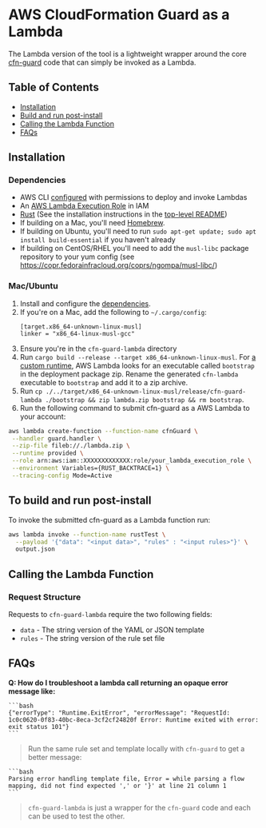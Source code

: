 # AWS CloudFormation Guard as a Lambda

The Lambda version of the tool is a lightweight wrapper around the core [cfn-guard](../guard) code that can simply be invoked as a Lambda.

## Table of Contents

* [Installation](#installation)
* [Build and run post-install](#to-build-and-run-post-install)
* [Calling the Lambda Function](#calling-the-lambda-function)
* [FAQs](#faqs)

## Installation

### Dependencies

* AWS CLI [configured](https://docs.aws.amazon.com/cli/latest/userguide/cli-chap-configure.html) with permissions to deploy and invoke Lambdas
* An [AWS Lambda Execution Role](https://docs.aws.amazon.com/lambda/latest/dg/lambda-intro-execution-role.html) in IAM
* [Rust](https://rustup.rs/) (See the installation instructions in the [top-level README](../README.md#install-rust))
* If building on a Mac, you'll need [Homebrew](https://brew.sh/).
* If building on Ubuntu, you'll need to run `sudo apt-get update; sudo apt install build-essential` if you haven't already
* If building on CentOS/RHEL you'll need to add the `musl-libc` package repository to your yum config (see https://copr.fedorainfracloud.org/coprs/ngompa/musl-libc/)

### Mac/Ubuntu

1. Install and configure the [dependencies](#dependencies).
1. If you're on a Mac, add the following to `~/.cargo/config`:
    ```
    [target.x86_64-unknown-linux-musl]
    linker = "x86_64-linux-musl-gcc"
    ```
1. Ensure you're in the `cfn-guard-lambda` directory
1. Run `cargo build --release --target x86_64-unknown-linux-musl`. For [a custom runtime](https://docs.aws.amazon.com/lambda/latest/dg/runtimes-custom.html), AWS Lambda looks for an executable called `bootstrap` in the deployment package zip. Rename the generated `cfn-lambda` executable to `bootstrap` and add it to a zip archive.
1. Run `cp ./../target/x86_64-unknown-linux-musl/release/cfn-guard-lambda ./bootstrap && zip lambda.zip bootstrap && rm bootstrap`.
1. Run the following command to submit cfn-guard as a AWS Lambda to your account:

```bash
aws lambda create-function --function-name cfnGuard \
 --handler guard.handler \
 --zip-file fileb://./lambda.zip \
 --runtime provided \
 --role arn:aws:iam::XXXXXXXXXXXXX:role/your_lambda_execution_role \
 --environment Variables={RUST_BACKTRACE=1} \
 --tracing-config Mode=Active
```

## To build and run post-install

To invoke the submitted cfn-guard as a Lambda function run:

```bash
aws lambda invoke --function-name rustTest \
  --payload '{"data": "<input data>", "rules" : "<input rules>"}' \
  output.json
```

## Calling the Lambda Function

### Request Structure

Requests to `cfn-guard-lambda` require the two following fields:
* `data` - The string version of the YAML or JSON template
* `rules` - The string version of the rule set file


## FAQs

**Q: How do I troubleshoot a lambda call returning an opaque error message like:**

    ```bash
    {"errorType": "Runtime.ExitError", "errorMessage": "RequestId: 1c0c0620-0f83-40bc-8eca-3cf2cf24820f Error: Runtime exited with error: exit status 101"}
    ```

> Run the same rule set and template locally with `cfn-guard` to get a better message:

    ```bash
    Parsing error handling template file, Error = while parsing a flow mapping, did not find expected ',' or '}' at line 21 column 1
    ```

> `cfn-guard-lambda` is just a wrapper for the `cfn-guard` code and each can be used to test the other.
